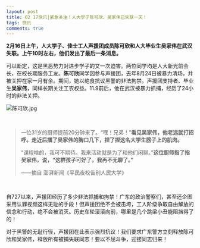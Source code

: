 ```yaml
---
layout: post
title: 02 17快讯|紧急关注！人大学子陈可欣、吴家伟已失联一天！
tags: 快讯
comments: true
---
```


**2月16日上午，人大学子、佳士工人声援团成员陈可欣和人大毕业生吴家伟在武汉失联。上午10时左右，他们发出了最后一条消息。**

可以断定，这是黑恶势力对进步学子的又一次迫害。两位同学均是人大新光前会长，在校长期服务工友。**陈可欣**同学因参与声援团，去年8月24日被暴力清场，并被关押在家一月有余。期间，她以绝食抗议黑警的非法拘禁。声援团支持者、毕业生**吴家伟**，同样长期关注工农权益。11.9前后，他在武汉被暴力抓捕，经历了24小时的非法关押。

![陈可欣.jpg](https://i.loli.net/2019/02/17/5c68cadee3554.jpg)

<br/>

<blockquote>

一位31岁的厨师提前20分钟来了。“嘿！兄弟！”<b>看见吴家伟，他老远就打招呼。走近后擂了吴家伟的胸口几下，捏了捏这名大学生膀子上的肌肉。</b>

“课程啥的，我可不期待。我来活动就是为了和他们闲聊。”<b>这位厨师指了指吴家伟，说，“这群孩子可好了，我再不无聊了。”</b>
  
——摘自 澎湃新闻《平民夜校告别人民大学》

</blockquote>
  
<br/>

自727以来，声援团经历了多少非法抓捕和拘禁！广东的政治警察们，甚至还企图采用认罪视频这样无耻的手段！但声援团绝不会被击垮，工人阶级争取自由解放的信念和行动，绝不会被消灭。历史车轮滚滚向前，哪里是几个跳梁小丑能阻挡得了的！

对于黑警的无耻行径，声援团在此表示强烈抗议！我们要求广东警方立刻释放陈可欣和吴家伟，释放所有被捕失联同志！要以不屈斗争，迎接同志归来！

